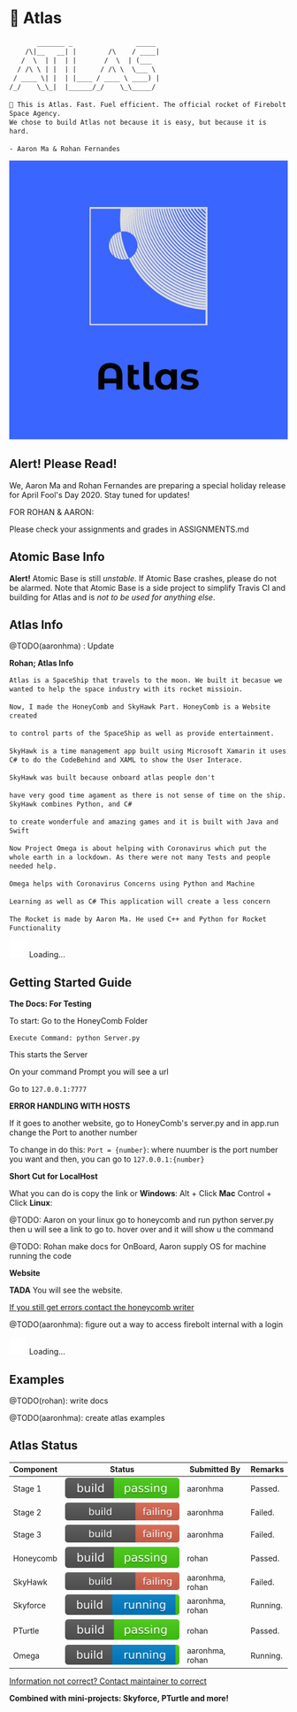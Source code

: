 # 🚀 Atlas
```
       _______ _                _____ 
    /\|__   __| |        /\    / ____|
   /  \  | |  | |       /  \  | (___  
  / /\ \ | |  | |      / /\ \  \___ \ 
 / ____ \| |  | |____ / ____ \ ____) |
/_/    \_\_|  |______/_/    \_\_____/ 

🚀 This is Atlas. Fast. Fuel efficient. The official rocket of Firebolt Space Agency.
We chose to build Atlas not because it is easy, but because it is hard.

- Aaron Ma & Rohan Fernandes
```
![Atlas](./images/moon.jpg)

## Alert! Please Read!
We, Aaron Ma and Rohan Fernandes are preparing a special holiday release for April Fool's Day 2020. Stay tuned for updates!

FOR ROHAN & AARON:

Please check your assignments and grades in ASSIGNMENTS.md

## Atomic Base Info
**Alert!** Atomic Base is still *unstable*. If Atomic Base crashes, please do not be alarmed. Note that Atomic Base is a side project to simplify Travis CI and building for Atlas and is *not to be used for anything else*.

## Atlas Info
@TODO(aaronhma) : Update


**Rohan; Atlas Info**
```
Atlas is a SpaceShip that travels to the moon. We built it becasue we wanted to help the space industry with its rocket missioin.

Now, I made the HoneyComb and SkyHawk Part. HoneyComb is a Website created

to control parts of the SpaceShip as well as provide entertainment.

SkyHawk is a time management app built using Microsoft Xamarin it uses C# to do the CodeBehind and XAML to show the User Interace.

SkyHawk was built because onboard atlas people don't

have very good time agament as there is not sense of time on the ship.  SkyHawk combines Python, and C# 

to create wonderfule and amazing games and it is built with Java and Swift 

Now Project Omega is about helping with Coronavirus which put the whole earth in a lockdown. As there were not many Tests and people needed help.

Omega helps with Coronavirus Concerns using Python and Machine

Learning as well as C# This application will create a less concern

The Rocket is made by Aaron Ma. He used C++ and Python for Rocket Functionality
```

![Loading...](./svg/loader/material.svg) Loading...

## Getting Started Guide

**The Docs: For Testing**

To start: Go to the HoneyComb Folder 
```
Execute Command: python Server.py 
```
This starts the Server

On your command Prompt you will see a url

Go to `127.0.0.1:7777`

**ERROR HANDLING WITH HOSTS**

If it goes to another website, go to HoneyComb's server.py and in app.run change the Port to another number 

To change in do this: `Port = {number}`: where nuumber is the port number you want and then, you can go to `127.0.0.1:{number}`

**Short Cut for LocalHost**

What you can do is copy the link or **Windows**: Alt + Click **Mac** Control + Click **Linux**:

@TODO: Aaron on your linux go to honeycomb and run python server.py then u will see a link to go to. hover over and it will show u the command

@TODO: Rohan make docs for OnBoard, Aaron supply OS for machine running the code

**Website**


**TADA** You will see the website.

[If you still get errors contact the honeycomb writer](mailto:rohanf6219@gmail.com)

@TODO(aaronhma): figure out a way to access firebolt internal with a login

![Loading...](./svg/loader/material.svg) Loading...

## Examples
@TODO(rohan): write docs

@TODO(aaronhma): create atlas examples

## Atlas Status
| Component    | Status           | Submitted By  |  Remarks  |
| ------------ |   -------------  | -----         | ----      |
| Stage 1      | ![Build Passing](./svg/build/passing.svg) | aaronhma | Passed.     |
| Stage 2      | ![Build Failing](./svg/build/failing.svg) | aaronhma | Failed.     |
| Stage 3      | ![Build Failing](./svg/build/failing.svg) | aaronhma | Failed.     |
| Honeycomb    | ![Build Passing](./svg/build/passing.svg) | rohan    | Passed.     |
| SkyHawk      | ![Build Failing](./svg/build/failing.svg) | aaronhma, rohan | Failed.     |
| Skyforce     | ![Build Running](./svg/build/running.svg) | aaronhma, rohan | Running.     |
| PTurtle      | ![Build Passing](./svg/build/passing.svg) | rohan    | Passed.     |
| Omega | ![Build Running](./svg/build/running.svg) | aaronhma, rohan| Running.|

[Information not correct? Contact maintainer to correct](mailto:hi@aaronhma.com)

**Combined with mini-projects: Skyforce, PTurtle and more!**